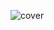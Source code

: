 ![cover](https://lh3.googleusercontent.com/dhvrOJPo03xG6SbN5P320RWi6KysRsp-vY-Y-urTZY6_PIak_c_PyUlumA-ufNrySRKMlFiE0OxnC4Y6q-w7=w2560-h1328-rw)
